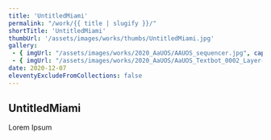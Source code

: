 ```yaml
---
title: 'UntitledMiami'
permalink: "/work/{{ title | slugify }}/"
shortTitle: 'UntitledMiami'
thumbUrl: '/assets/images/works/thumbs/UntitledMiami.jpg'
gallery:
 - { imgUrl: "/assets/images/works/2020_AaUOS/AAUOS_sequencer.jpg", caption: "" }
 - { imgUrl: "/assets/images/works/2020_AaUOS/AaUOS_Textbot_0002_Layer-20.jpg", caption: "" }
date: 2020-12-07
eleventyExcludeFromCollections: false
---
```



<div class="Grid Grid--gutters Grid--full large-Grid--fit">
  <div class="Grid-cell">
    <div class='headerGroup'>
      <h2>UntitledMiami</h2>
      <p>Lorem Ipsum</p>
    </div>
  </div>
</div>